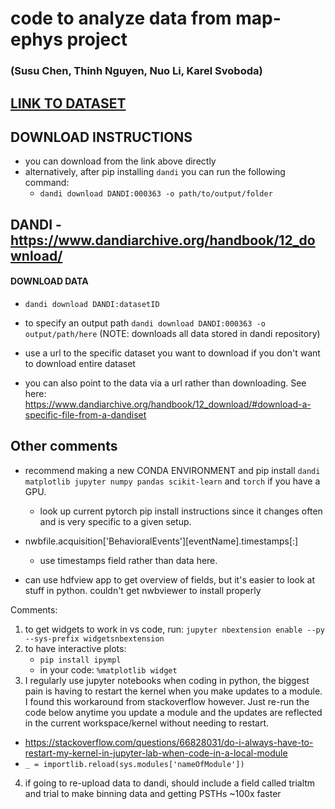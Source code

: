 # code to analyze data from map-ephys project
### (Susu Chen, Thinh Nguyen, Nuo Li, Karel Svoboda)

## [LINK TO DATASET](https://dandiarchive.org/dandiset/000363?search=susu+chen&pos=1)

## DOWNLOAD INSTRUCTIONS

- you can download from the link above directly
- alternatively, after pip installing `dandi` you can run the following command:
	- `dandi download DANDI:000363 -o path/to/output/folder`

## DANDI - https://www.dandiarchive.org/handbook/12_download/

#### DOWNLOAD DATA 
- `dandi download DANDI:datasetID`

- to specify an output path `dandi download DANDI:000363 -o output/path/here`           (NOTE: downloads all data stored in dandi repository)
	
- use a url to the specific dataset you want to download if you don't want to download entire dataset

- you can also point to the data via a url rather than downloading. See here: https://www.dandiarchive.org/handbook/12_download/#download-a-specific-file-from-a-dandiset
	
	
## Other comments
- recommend making a new CONDA ENVIRONMENT and pip install `dandi matplotlib jupyter numpy pandas scikit-learn` and `torch` if you have a GPU.
	- look up current pytorch pip install instructions since it changes often and is very specific to a given setup. 

- nwbfile.acquisition['BehavioralEvents'][eventName].timestamps[:]
	- use timestamps field rather than data here. 
	
- can use hdfview app to get overview of fields, but it's easier to look at stuff in python. couldn't get nwbviewer to install properly

Comments:
1. to get widgets to work in vs code, run:
	`jupyter nbextension enable --py --sys-prefix widgetsnbextension`
2. to have interactive plots:
	- `pip install ipympl`
	- in your code: `%matplotlib widget`
3. I regularly use jupyter notebooks when coding in python, the biggest pain is having to restart the kernel when you make updates to a module. I found this workaround from stackoverflow however. Just re-run the code below anytime you update a module and the updates are reflected in the current workspace/kernel without needing to restart. 
- https://stackoverflow.com/questions/66828031/do-i-always-have-to-restart-my-kernel-in-jupyter-lab-when-code-in-a-local-module
- `_ = importlib.reload(sys.modules['nameOfModule'])`
4. if going to re-upload data to dandi, should include a field called trialtm and trial to make binning data and getting PSTHs ~100x faster